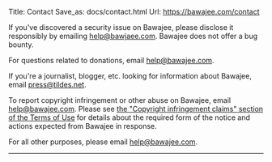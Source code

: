 Title: Contact
Save_as: docs/contact.html
Url: https://bawajee.com/contact

If you've discovered a security issue on Bawajee, please disclose it responsibly by emailing [help@bawjaee.com](mailto:help@bawajee.com). Bawajee does not offer a bug bounty.

For questions related to donations, email [help@bawajee.com](mailto:help@bawajee.com).

If you're a journalist, blogger, etc. looking for information about Bawajee, email [press@tildes.net](mailto:help@bawajee.com).

To report copyright infringement or other abuse on Bawajee, email [help@bawajee.com](mailto:help@bawajee.com). Please see [the "Copyright infringement claims" section of the Terms of Use](https://bawajee.com/terms-of-use) for details about the required form of the notice and actions expected from Bawajee in response.

For all other purposes, please email [help@bawajee.com](mailto:help@bawajee.com).

---
